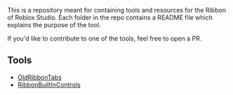 This is a repository meant for containing tools and resources for the Ribbon of Roblox Studio.
Each folder in the repo contains a README file which explains the purpose of the tool.

If you'd like to contribute to one of the tools, feel free to open a PR.

## Tools

* [OldRibbonTabs](OldRibbonTabs/README.md)
* [RibbonBuiltInControls](RibbonBuiltInControls/README.md)
